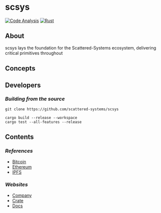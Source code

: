 # scsys

[![Code Analysis](https://github.com/scattered-systems/scsys/actions/workflows/rust-clippy.yml/badge.svg)](https://github.com/scattered-systems/scsys/actions/workflows/rust-clippy.yml)
[![Rust](https://github.com/scattered-systems/scsys/actions/workflows/rust.yml/badge.svg)](https://github.com/scattered-systems/scsys/actions/workflows/rust.yml)

## About

scsys lays the foundation for the Scattered-Systems ecosystem, delivering critical primitives throughout

## Concepts

## Developers

### _Building from the source_

    git clone https://github.com/scattered-systems/scsys

    cargo build --release --workspace
    cargo test --all-features --release

## Contents

### _References_

* [Bitcoin](https://bitcoin.org)
* [Ethereum](https://ethereum.org)
* [IPFS](https://ipfs.io)

### _Websites_

* [Company](https://scattered-systems.com)
* [Crate](https://crates.io/crates/scsys)
* [Docs](https://docs.rs/scsys)